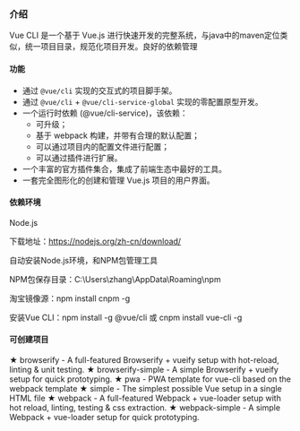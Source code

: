 ### 介绍

Vue CLI 是一个基于 Vue.js 进行快速开发的完整系统，与java中的maven定位类似，统一项目目录，规范化项目开发。良好的依赖管理

#### 功能

- 通过 `@vue/cli` 实现的交互式的项目脚手架。
- 通过 `@vue/cli` + `@vue/cli-service-global` 实现的零配置原型开发。
- 一个运行时依赖 (@vue/cli-service)，该依赖：
  - 可升级；
  - 基于 webpack 构建，并带有合理的默认配置；
  - 可以通过项目内的配置文件进行配置；
  - 可以通过插件进行扩展。
- 一个丰富的官方插件集合，集成了前端生态中最好的工具。
- 一套完全图形化的创建和管理 Vue.js 项目的用户界面。

#### 依赖环境

Node.js

下载地址：https://nodejs.org/zh-cn/download/

自动安装Node.js环境，和NPM包管理工具

NPM包保存目录：C:\Users\zhang\AppData\Roaming\npm

淘宝镜像源：npm install cnpm -g

安装Vue CLI：npm install -g @vue/cli 或 cnpm install vue-cli -g

#### 可创建项目

  ★  browserify - A full-featured Browserify + vueify setup with hot-reload, linting & unit testing.
  ★  browserify-simple - A simple Browserify + vueify setup for quick prototyping.
  ★  pwa - PWA template for vue-cli based on the webpack template
  ★  simple - The simplest possible Vue setup in a single HTML file
  ★  webpack - A full-featured Webpack + vue-loader setup with hot reload, linting, testing & css extraction.
  ★  webpack-simple - A simple Webpack + vue-loader setup for quick prototyping.